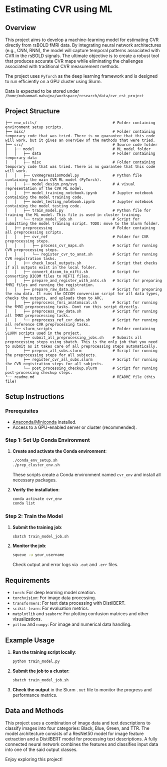 
# Estimating CVR using ML  

## Overview

This project aims to develop a machine-learning model for estimating CVR directly from rsBOLD fMRI data. By integrating neural network architectures (e.g., CNN, RNN), the model will capture temporal patterns associated with CVR in the rsBOLD signals. The ultimate objective is to create a robust tool that produces accurate CVR maps while eliminating the challenges associated with traditional CVR measurement methods.

The project uses `PyTorch` as the deep learning framework and is designed to run efficiently on a GPU cluster using Slurm.

Data is expected to be stored under `/home/muhammad.mahajna/workspace/research/data/cvr_est_project`

## Project Structure

```
├── env_utils/                                  # Folder containing environment setup scripts. 
├── misc/                                       # Folder containing temporary code that was tried. There is no guarantee that this code will work, but it gives an overview of the methods that were tried. 
├── src/                                        # Source code folder
│   ├── model                                   # ML model folder
│   │   ├── data                                # Folder containing temporary data
│   │   ├── misc                                # Folder containing temporary code that was tried. There is no guarantee that this code will work.
│   │   ├── CVRRegressionModel.py               # Python file containing the main CVR ML model (PyTorch).
│   │   ├── model_design.png/svg                # A visual representation of the CVR ML model.
│   │   ├── model_training_notebook.ipynb       # Jupyter notebook containing the model training code.
│   │   ├── model_testing_notebook.ipynb        # Jupyter notebook containing the model testing code.
│   │   ├── train_model.py                      # Python file for training the ML model. This file is used in cluster training.
│   │   └── train_model_job.sh                  # Script for submitting the model training script. TODO: move to the Slurm folder.
│   ├── preprocessing                           # Folder containing all preprocessing scripts.
│   │   ├── cvr_ref                             # Folder for CVR preprocessing steps.
│   │   │   ├── process_cvr_maps.sh             # Script for running CVR preprocessing steps.
│   │   │   └── register_cvr_to_anat.sh         # Script for running CVR registration tasks.
│   │   ├── check_local_outputs.sh              # Script that checks if all outputs exist in the local folder.
│   │   ├── convert_dicom_to_nifti.sh           # Script for converting DICOM files to NIFTI files.
│   │   ├── prepare_and_register_with_ants.sh   # Script for preparing fMRI files and running the registration.
│   │   ├── prepare_raw_data.sh                 # Script for preparing the raw data. It runs the DICOM conversion script for all data types, checks the outputs, and uploads them to ARC.
│   │   ├── preprocess_fmri_anatomical.sh       # Script for running the fMRI preprocessing tasks. Dont run this script directly.
│   │   ├── preprocess_raw_data.sh              # Script for running all fMRI preprocessing tasks.
│   │   └── preprocess_ref_cvr_data.sh          # Script for running all reference CVR preprocessing tasks.
│   └── slurm_scripts                           # Folder containing SLURM scripts used in the project. 
│       ├── submit_all_preprocessing_jobs.sh    # Submits all preprocessing steps using sbatch. This is the only job that you need to submit as it takes care of all preprocessing steps automatically.
│       ├── preproc_all_subs.slurm              # Script for running the preprocessing steps for all subjects.
│       ├── register_cvr_all_subs.slurm         # Script for running the CVR registration steps for all subjects.
│       └── post_processing_checkup.slurm       # Script for running post-processing checkup steps.
└── readme.md                                   # README file (this file)
```

## Setup Instructions

### Prerequisites

- [Anaconda/Miniconda](https://docs.conda.io/projects/conda/en/latest/user-guide/install/index.html) installed.
- Access to a GPU-enabled server or cluster (recommended).

### Step 1: Set Up Conda Environment

1. **Create and activate the Conda environment**:

   ```bash
   ./conda_env_setup.sh
   ./prep_cluster_env.sh
   ```

   These scripts create a Conda environment named `cvr_env` and install all necessary packages.

2. **Verify the installation**:

   ```bash
   conda activate cvr_env
   conda list
   ```

### Step 2: Train the Model

1. **Submit the training job**:

   ```bash
   sbatch train_model_job.sh
   ```

2. **Monitor the job**:

   ```bash
   squeue -u your_username
   ```

   Check output and error logs via `.out` and `.err` files.

## Requirements

- `torch`: For deep learning model creation.
- `torchvision`: For image data processing.
- `transformers`: For text data processing with DistilBERT.
- `scikit-learn`: For evaluation metrics.
- `matplotlib` and `seaborn`: For plotting confusion matrices and other visualizations.
- `pillow` and `numpy`: For image and numerical data handling.

## Example Usage

1. **Run the training script locally**:

   ```bash
   python train_model.py
   ```

2. **Submit the job to a cluster**:

   ```bash
   sbatch train_model_job.sh
   ```

3. **Check the output** in the Slurm `.out` file to monitor the progress and performance metrics.

## Data and Methods

This project uses a combination of image data and text descriptions to classify images into four categories: Black, Blue, Green, and TTR. The model architecture consists of a ResNet50 model for image feature extraction and a DistilBERT model for processing text descriptions. A fully connected neural network combines the features and classifies input data into one of the said output classes. 


Enjoy exploring this project!